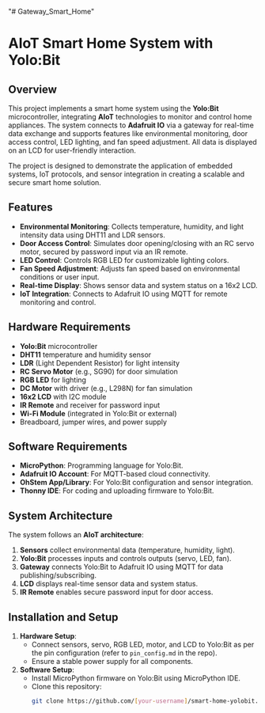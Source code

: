 "# Gateway_Smart_Home" 
# AIoT Smart Home System with Yolo:Bit

## Overview
This project implements a smart home system using the **Yolo:Bit** microcontroller, integrating **AIoT** technologies to monitor and control home appliances. The system connects to **Adafruit IO** via a gateway for real-time data exchange and supports features like environmental monitoring, door access control, LED lighting, and fan speed adjustment. All data is displayed on an LCD for user-friendly interaction.

The project is designed to demonstrate the application of embedded systems, IoT protocols, and sensor integration in creating a scalable and secure smart home solution.

## Features
- **Environmental Monitoring**: Collects temperature, humidity, and light intensity data using DHT11 and LDR sensors.
- **Door Access Control**: Simulates door opening/closing with an RC servo motor, secured by password input via an IR remote.
- **LED Control**: Controls RGB LED for customizable lighting colors.
- **Fan Speed Adjustment**: Adjusts fan speed based on environmental conditions or user input.
- **Real-time Display**: Shows sensor data and system status on a 16x2 LCD.
- **IoT Integration**: Connects to Adafruit IO using MQTT for remote monitoring and control.

## Hardware Requirements
- **Yolo:Bit** microcontroller
- **DHT11** temperature and humidity sensor
- **LDR** (Light Dependent Resistor) for light intensity
- **RC Servo Motor** (e.g., SG90) for door simulation
- **RGB LED** for lighting
- **DC Motor** with driver (e.g., L298N) for fan simulation
- **16x2 LCD** with I2C module
- **IR Remote** and receiver for password input
- **Wi-Fi Module** (integrated in Yolo:Bit or external)
- Breadboard, jumper wires, and power supply

## Software Requirements
- **MicroPython**: Programming language for Yolo:Bit.
- **Adafruit IO Account**: For MQTT-based cloud connectivity.
- **OhStem App/Library**: For Yolo:Bit configuration and sensor integration.
- **Thonny IDE**: For coding and uploading firmware to Yolo:Bit.

## System Architecture
The system follows an **AIoT architecture**:
1. **Sensors** collect environmental data (temperature, humidity, light).
2. **Yolo:Bit** processes inputs and controls outputs (servo, LED, fan).
3. **Gateway** connects Yolo:Bit to Adafruit IO using MQTT for data publishing/subscribing.
4. **LCD** displays real-time sensor data and system status.
5. **IR Remote** enables secure password input for door access.

## Installation and Setup
1. **Hardware Setup**:
   - Connect sensors, servo, RGB LED, motor, and LCD to Yolo:Bit as per the pin configuration (refer to `pin_config.md` in the repo).
   - Ensure a stable power supply for all components.
2. **Software Setup**:
   - Install MicroPython firmware on Yolo:Bit using MicroPython IDE.
   - Clone this repository:
     ```bash
     git clone https://github.com/[your-username]/smart-home-yolobit.git
